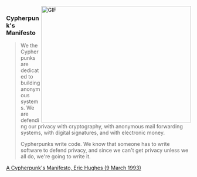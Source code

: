 <img align="right" alt="GIF" src="https://github.com/denizinaction/denizinaction/assets/100535474/7555a96d-9fb9-4101-b654-c1d7244ed1ee" width="408" height="318" />

### Cypherpunk's Manifesto
>We the Cypherpunks are dedicated to building anonymous systems.  We are defending our privacy with cryptography, with anonymous mail forwarding systems, with digital signatures, and with electronic money.
>
>Cypherpunks write code. We know that someone has to write software to defend privacy, and since we can't get privacy unless we all do, we're going to write it.

[A Cypherpunk's Manifesto, Eric Hughes (9 March 1993)](https://nakamotoinstitute.org/static/docs/cypherpunk-manifesto.txt)
